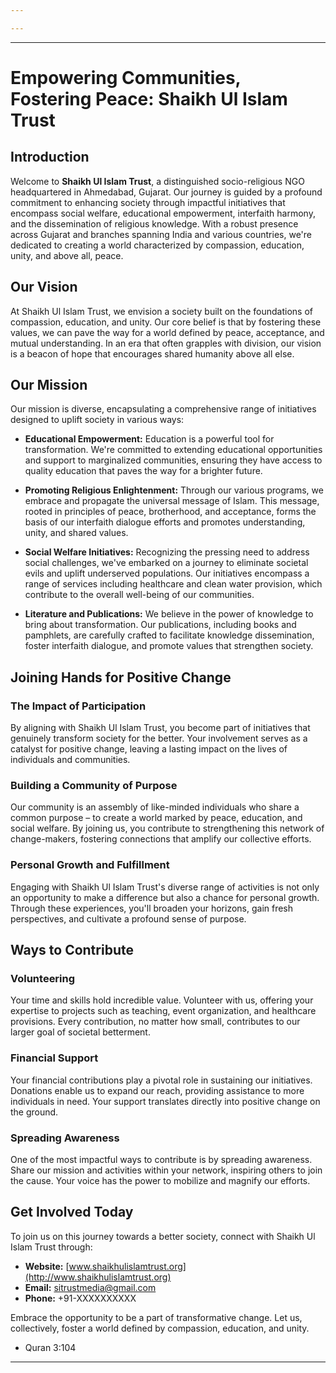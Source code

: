 ```yaml
---

---
```

---

# Empowering Communities, Fostering Peace: Shaikh Ul Islam Trust

## Introduction

Welcome to **Shaikh Ul Islam Trust**, a distinguished socio-religious NGO headquartered in Ahmedabad, Gujarat. Our journey is guided by a profound commitment to enhancing society through impactful initiatives that encompass social welfare, educational empowerment, interfaith harmony, and the dissemination of religious knowledge. With a robust presence across Gujarat and branches spanning India and various countries, we're dedicated to creating a world characterized by compassion, education, unity, and above all, peace.

## Our Vision

At Shaikh Ul Islam Trust, we envision a society built on the foundations of compassion, education, and unity. Our core belief is that by fostering these values, we can pave the way for a world defined by peace, acceptance, and mutual understanding. In an era that often grapples with division, our vision is a beacon of hope that encourages shared humanity above all else.

## Our Mission

Our mission is diverse, encapsulating a comprehensive range of initiatives designed to uplift society in various ways:

- **Educational Empowerment:** Education is a powerful tool for transformation. We're committed to extending educational opportunities and support to marginalized communities, ensuring they have access to quality education that paves the way for a brighter future.

- **Promoting Religious Enlightenment:** Through our various programs, we embrace and propagate the universal message of Islam. This message, rooted in principles of peace, brotherhood, and acceptance, forms the basis of our interfaith dialogue efforts and promotes understanding, unity, and shared values.

- **Social Welfare Initiatives:** Recognizing the pressing need to address social challenges, we've embarked on a journey to eliminate societal evils and uplift underserved populations. Our initiatives encompass a range of services including healthcare and clean water provision, which contribute to the overall well-being of our communities.

- **Literature and Publications:** We believe in the power of knowledge to bring about transformation. Our publications, including books and pamphlets, are carefully crafted to facilitate knowledge dissemination, foster interfaith dialogue, and promote values that strengthen society.

## Joining Hands for Positive Change

### The Impact of Participation

By aligning with Shaikh Ul Islam Trust, you become part of initiatives that genuinely transform society for the better. Your involvement serves as a catalyst for positive change, leaving a lasting impact on the lives of individuals and communities.

### Building a Community of Purpose

Our community is an assembly of like-minded individuals who share a common purpose – to create a world marked by peace, education, and social welfare. By joining us, you contribute to strengthening this network of change-makers, fostering connections that amplify our collective efforts.

### Personal Growth and Fulfillment

Engaging with Shaikh Ul Islam Trust's diverse range of activities is not only an opportunity to make a difference but also a chance for personal growth. Through these experiences, you'll broaden your horizons, gain fresh perspectives, and cultivate a profound sense of purpose.

## Ways to Contribute

### Volunteering

Your time and skills hold incredible value. Volunteer with us, offering your expertise to projects such as teaching, event organization, and healthcare provisions. Every contribution, no matter how small, contributes to our larger goal of societal betterment.

### Financial Support

Your financial contributions play a pivotal role in sustaining our initiatives. Donations enable us to expand our reach, providing assistance to more individuals in need. Your support translates directly into positive change on the ground.

### Spreading Awareness

One of the most impactful ways to contribute is by spreading awareness. Share our mission and activities within your network, inspiring others to join the cause. Your voice has the power to mobilize and magnify our efforts.

## Get Involved Today

To join us on this journey towards a better society, connect with Shaikh Ul Islam Trust through:

- **Website:** [www.shaikhulislamtrust.org](http://www.shaikhulislamtrust.org)
- **Email:** sitrustmedia@gmail.com
- **Phone:** +91-XXXXXXXXXX

Embrace the opportunity to be a part of transformative change. Let us, collectively, foster a world defined by compassion, education, and unity.

- Quran 3:104

---